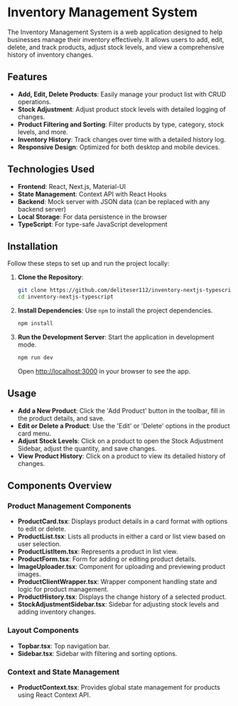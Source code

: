 # Inventory Management System

The Inventory Management System is a web application designed to help businesses manage their inventory effectively. It allows users to add, edit, delete, and track products, adjust stock levels, and view a comprehensive history of inventory changes.

## Features

- **Add, Edit, Delete Products**: Easily manage your product list with CRUD operations.
- **Stock Adjustment**: Adjust product stock levels with detailed logging of changes.
- **Product Filtering and Sorting**: Filter products by type, category, stock levels, and more.
- **Inventory History**: Track changes over time with a detailed history log.
- **Responsive Design**: Optimized for both desktop and mobile devices.

## Technologies Used

- **Frontend**: React, Next.js, Material-UI
- **State Management**: Context API with React Hooks
- **Backend**: Mock server with JSON data (can be replaced with any backend server)
- **Local Storage**: For data persistence in the browser
- **TypeScript**: For type-safe JavaScript development

## Installation

Follow these steps to set up and run the project locally:

1. **Clone the Repository**:
   ```bash
   git clone https://github.com/deliteser112/inventory-nextjs-typescript.git
   cd inventory-nextjs-typescript
   ```

2. **Install Dependencies**: Use `npm` to install the project dependencies.
   ```bash
   npm install
   ```

3. **Run the Development Server**: Start the application in development mode.
   ```bash
   npm run dev
   ```
   Open [http://localhost:3000](http://localhost:3000) in your browser to see the app.

## Usage

- **Add a New Product**: Click the 'Add Product' button in the toolbar, fill in the product details, and save.
- **Edit or Delete a Product**: Use the 'Edit' or 'Delete' options in the product card menu.
- **Adjust Stock Levels**: Click on a product to open the Stock Adjustment Sidebar, adjust the quantity, and save changes.
- **View Product History**: Click on a product to view its detailed history of changes.

## Components Overview

### Product Management Components
- **ProductCard.tsx**: Displays product details in a card format with options to edit or delete.
- **ProductList.tsx**: Lists all products in either a card or list view based on user selection.
- **ProductListItem.tsx**: Represents a product in list view.
- **ProductForm.tsx**: Form for adding or editing product details.
- **ImageUploader.tsx**: Component for uploading and previewing product images.
- **ProductClientWrapper.tsx**: Wrapper component handling state and logic for product management.
- **ProductHistory.tsx**: Displays the change history of a selected product.
- **StockAdjustmentSidebar.tsx**: Sidebar for adjusting stock levels and adding inventory changes.

### Layout Components
- **Topbar.tsx**: Top navigation bar.
- **Sidebar.tsx**: Sidebar with filtering and sorting options.

### Context and State Management
- **ProductContext.tsx**: Provides global state management for products using React Context API.
